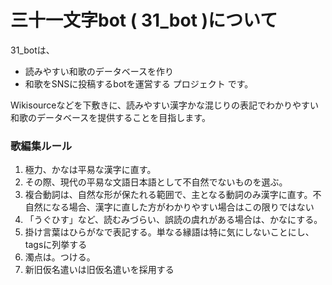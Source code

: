 # 三十一文字bot ( 31_bot )について
31_botは、
* 読みやすい和歌のデータベースを作り
* 和歌をSNSに投稿するbotを運営する
プロジェクト
です。

Wikisourceなどを下敷きに、読みやすい漢字かな混じりの表記でわかりやすい和歌のデータベースを提供することを目指します。

### 歌編集ルール
1. 極力、かなは平易な漢字に直す。
2. その際、現代の平易な文語日本語として不自然でないものを選ぶ。
3. 複合動詞は、自然な形が保たれる範囲で、主となる動詞のみ漢字に直す。不自然になる場合、漢字に直した方がわかりやすい場合はこの限りではない
4. 「うぐひす」など、読むみづらい、誤読の虞れがある場合は、かなにする。
5. 掛け言葉はひらがなで表記する。単なる縁語は特に気にしないことにし、tagsに列挙する
6. 濁点は。つける。
7. 新旧仮名遣いは旧仮名遣いを採用する
